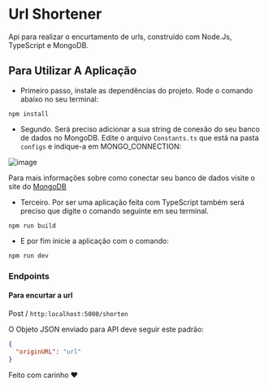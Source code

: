 # Url Shortener
Api para realizar o encurtamento de urls, construído com Node.Js, TypeScript e MongoDB.

## Para Utilizar A Aplicação
* Primeiro passo, instale as dependências do projeto. Rode o comando abaixo no seu terminal:
```
npm install
```
* Segundo. Será preciso adicionar a sua string de conexão do seu banco de dados no MongoDB. Edite o arquivo `Constants.ts` que está na pasta `configs` e indique-a em MONGO_CONNECTION:

![image](https://user-images.githubusercontent.com/83733139/162865947-e891e4fc-1c5b-4a99-a573-f35cdeca6b73.png)

Para mais informações sobre como conectar seu banco de dados visite o site do [MongoDB](https://www.mongodb.com/docs/atlas/connect-to-database-deployment/#connect-to-a-cluster)


* Terceiro. Por ser uma aplicação feita com TypeScript também será preciso que digite o comando seguinte em seu terminal.
```
npm run build
```
* E por fim inicie a aplicação com o comando:
```
npm run dev
```
### Endpoints
#### Para encurtar a url
Post / ```http:localhost:5000/shorten```

O Objeto JSON enviado para API deve seguir este padrão:
```json
{
  "originURL": "url"
}
```
Feito com carinho ♥
